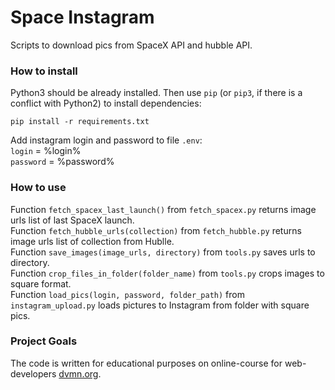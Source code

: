 # Space Instagram

Scripts to download pics from SpaceX API and hubble API.

### How to install

Python3 should be already installed. 
Then use `pip` (or `pip3`, if there is a conflict with Python2) to install dependencies:
```
pip install -r requirements.txt
```

Add instagram login and password to file `.env`: <br>
`login` = %login% <br>
`password` = %password%

### How to use
Function `fetch_spacex_last_launch()` from `fetch_spacex.py` returns image urls list of last SpaceX launch.<br>
Function `fetch_hubble_urls(collection)` from `fetch_hubble.py` returns image urls list of collection from Hublle.<br>
Function `save_images(image_urls, directory)` from `tools.py` saves urls to directory.<br>
Function `crop_files_in_folder(folder_name)` from `tools.py` crops images to square format.<br>
Function `load_pics(login, password, folder_path)` from `instagram_upload.py` loads pictures to Instagram from folder with square pics.


### Project Goals

The code is written for educational purposes on online-course for web-developers [dvmn.org](https://dvmn.org/).
